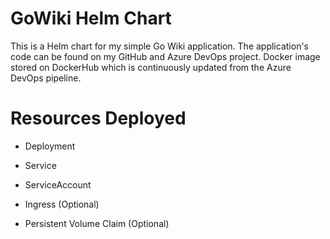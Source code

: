 # GoWiki Helm Chart

This is a Helm chart for my simple Go Wiki application. The application's code can be found on my GitHub and Azure DevOps project. Docker image stored on DockerHub which is continuously updated from the Azure DevOps pipeline.

# Resources Deployed

* Deployment

* Service

* ServiceAccount

* Ingress (Optional)

* Persistent Volume Claim (Optional)
